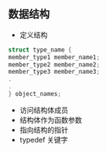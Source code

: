 ## 数据结构

- 定义结构
```C
struct type_name {
member_type1 member_name1;
member_type2 member_name2;
member_type3 member_name3;
.
.
} object_names;
```

- 访问结构体成员
- 结构体作为函数参数
- 指向结构的指针
- typedef 关键字

